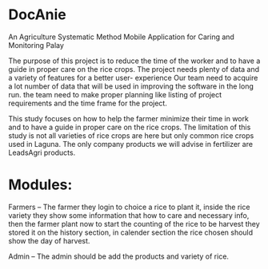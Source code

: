 # DocAnie
An Agriculture Systematic Method Mobile Application for Caring and Monitoring Palay

The purpose of this project is to reduce the time of the worker and to have a guide in proper care on the rice crops. The project needs plenty of data and a variety of features for a better user- experience Our team need to acquire a lot number of data that will be used in improving the software in the long run. the team need to make proper planning like listing of project requirements and the time frame for the project. 

This study focuses on how to help the farmer minimize their time in work and to have a guide in proper care on the rice crops.
The limitation of this study is not all varieties of rice crops are here but only common rice crops used in Laguna. The only company products we will advise in fertilizer are LeadsAgri products.

# Modules:

Farmers –  The farmer they login to choice a rice to plant it, inside the rice variety they show some information that how to care and necessary info, then the farmer plant now to start the counting of the rice to be harvest they stored it on the history section, in calender section the rice chosen should show the day of harvest.

Admin – The admin should be add the products and variety of rice. 

